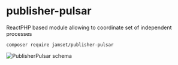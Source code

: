 # publisher-pulsar
ReactPHP based module allowing to coordinate set of independent processes

`composer require jamset/publisher-pulsar`

![PublisherPulsar schema](https://github.com/jamset/publisher-pulsar/raw/master/images/publisher-pulsar-schema.jpg)